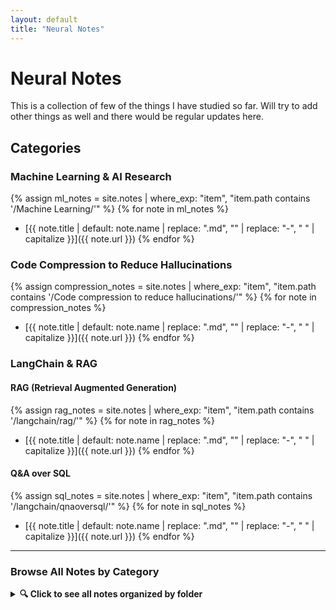 ```yaml
---
layout: default
title: "Neural Notes"
---
```


# Neural Notes

This is a collection of few of the things I have studied so far. Will try to add other things as well and there would be regular updates here.

## Categories

### Machine Learning & AI Research
{% assign ml_notes = site.notes | where_exp: "item", "item.path contains '/Machine Learning/'" %}
{% for note in ml_notes %}
- [{{ note.title | default: note.name | replace: ".md", "" | replace: "-", " " | capitalize }}]({{ note.url }})
{% endfor %}

### Code Compression to Reduce Hallucinations
{% assign compression_notes = site.notes | where_exp: "item", "item.path contains '/Code compression to reduce hallucinations/'" %}
{% for note in compression_notes %}
- [{{ note.title | default: note.name | replace: ".md", "" | replace: "-", " " | capitalize }}]({{ note.url }})
{% endfor %}

### LangChain & RAG
#### RAG (Retrieval Augmented Generation)
{% assign rag_notes = site.notes | where_exp: "item", "item.path contains '/langchain/rag/'" %}
{% for note in rag_notes %}
- [{{ note.title | default: note.name | replace: ".md", "" | replace: "-", " " | capitalize }}]({{ note.url }})
{% endfor %}

#### Q&A over SQL
{% assign sql_notes = site.notes | where_exp: "item", "item.path contains '/langchain/qnaoversql/'" %}
{% for note in sql_notes %}
- [{{ note.title | default: note.name | replace: ".md", "" | replace: "-", " " | capitalize }}]({{ note.url }})
{% endfor %}

---

###  Browse All Notes by Category

<details>
<summary><strong>🔍 Click to see all notes organized by folder</strong></summary>

#### Machine Learning
{% for note in ml_notes %}
- [{{ note.title | default: note.name | replace: ".md", "" }}]({{ note.url }}) 
{% endfor %}

#### Code Compression Research
{% for note in compression_notes %}
- [{{ note.title | default: note.name | replace: ".md", "" }}]({{ note.url }}) 
{% endfor %}

#### LangChain - RAG
{% for note in rag_notes %}
- [{{ note.title | default: note.name | replace: ".md", "" }}]({{ note.url }}) 
{% endfor %}

#### LangChain - SQL Q&A
{% for note in sql_notes %}
- [{{ note.title | default: note.name | replace: ".md", "" }}]({{ note.url }}) 
{% endfor %}

</details>